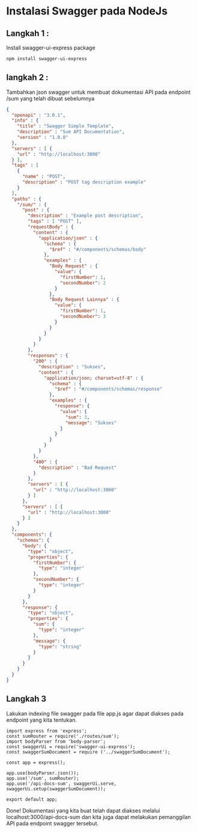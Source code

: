 # Instalasi Swagger pada NodeJs

## Langkah 1 : 
Install swagger-ui-express package
```bash
npm install swagger-ui-express
```
## langkah 2 : 

Tambahkan json swagger untuk membuat dokumentasi API pada endpoint /sum yang telah dibuat sebelumnya
```json
{
  "openapi" : "3.0.1",
  "info" : {
    "title" : "Swagger Simple Template",
    "description" : "Sum API Documentation",
    "version" : "1.0.0"
  },
  "servers" : [ {
    "url" : "http://localhost:3000"
  } ],
  "tags" : [
    {
      "name" : "POST",
      "description" : "POST tag description example"
    }
  ],
  "paths" : {
    "/sum/" : {
      "post" : {
        "description" : "Example post description",
        "tags" : [ "POST" ],
        "requestBody" : {
          "content" : {
            "application/json" : {
              "schema" : {
                "$ref" : "#/components/schemas/body"
              },
              "examples" : {
                "Body Request" : {
                  "value": {
                    "firstNumber": 1,
                    "secondNumber": 2
                  }
                },
                "Body Request Lainnya" : {
                  "value": {
                    "firstNumber": 1,
                    "secondNumber": 3
                  }
                }
              }
            }
          }
        },
        "responses" : {
          "200" : {
            "description" : "Sukses",
            "content" : {
              "application/json; charset=utf-8" : {
                "schema" : {
                  "$ref" : "#/components/schemas/response"
                },
                "examples" : {
                  "response": {
                    "value": {
                      "sum": 3,
                      "message": "Sukses"
                    }
                  }
                }
              }
            }
          },
          "400" : {
            "description" : "Bad Request"
          }
        },
        "servers" : [ {
          "url" : "http://localhost:3000"
        } ]
      },
      "servers" : [ {
        "url" : "http://localhost:3000"
      } ]
    }
  },
  "components": {
    "schemas": {
      "body": {
        "type": "object",
        "properties": {
          "firstNumber": {
            "type": "integer"
          },
          "secondNumber": {
            "type": "integer"
          }
        }
      },
      "response": {
        "type": "object",
        "properties": {
          "sum": {
            "type": "integer"
          },
          "message": {
            "type": "string"
          }
        }
      }
    }
  }
}
``` 
## Langkah 3
Lakukan indexing file swagger pada file app.js agar dapat diakses pada endpoint yang kita tentukan.
```Js
import express from 'express';
const sumRouter = require('./routes/sum');
import bodyParser from 'body-parser';
const swaggerUi = require('swagger-ui-express');
const swaggerSumDocument = require ('../swaggerSumDocument');

const app = express();

app.use(bodyParser.json());
app.use('/sum', sumRouter);
app.use('/api-docs-sum', swaggerUi.serve, swaggerUi.setup(swaggerSumDocument));

export default app;
```
Done!
Dokumentasi yang kita buat telah dapat diakses melalui localhost:3000/api-docs-sum dan kita juga dapat melakukan pemanggilan API pada endpoint swagger tersebut.
